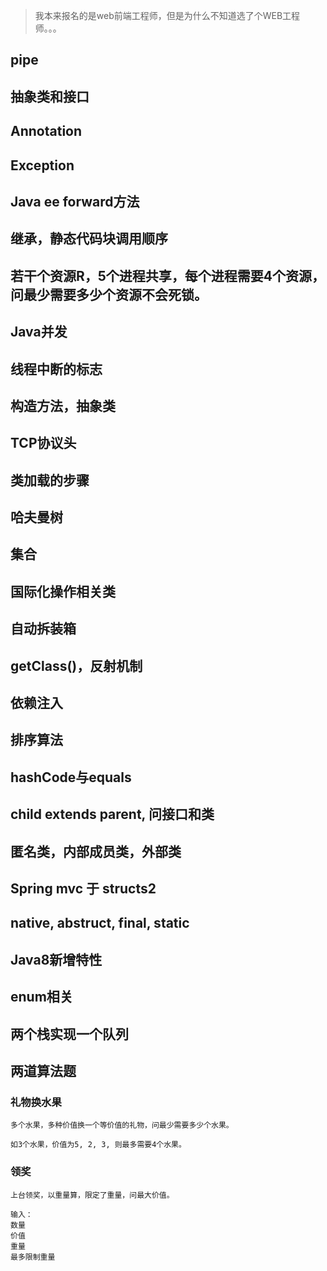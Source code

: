 > 我本来报名的是web前端工程师，但是为什么不知道选了个WEB工程师。。。

## pipe

## 抽象类和接口

## Annotation

## Exception

## Java ee forward方法

## 继承，静态代码块调用顺序

## 若干个资源R，5个进程共享，每个进程需要4个资源，问最少需要多少个资源不会死锁。

## Java并发

## 线程中断的标志

## 构造方法，抽象类

## TCP协议头

## 类加载的步骤

## 哈夫曼树

## 集合

## 国际化操作相关类

## 自动拆装箱

## getClass()，反射机制

## 依赖注入

## 排序算法

## hashCode与equals

## child extends parent, 问接口和类

## 匿名类，内部成员类，外部类

## Spring mvc 于 structs2

## native, abstruct, final, static

## Java8新增特性

## enum相关

## 两个栈实现一个队列

## 两道算法题

### 礼物换水果

```
多个水果，多种价值换一个等价值的礼物，问最少需要多少个水果。

如3个水果，价值为5, 2, 3, 则最多需要4个水果。
```

### 领奖

```
上台领奖，以重量算，限定了重量，问最大价值。

输入：
数量
价值
重量
最多限制重量
```
